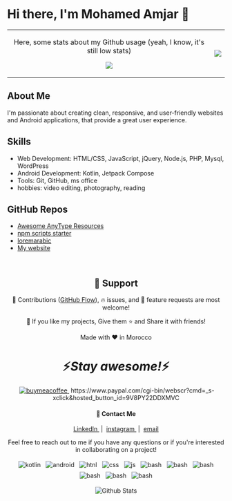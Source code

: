 

# Hi there, I'm Mohamed Amjar 👋

<table align="center">
 <row>
  <td>
    <p align="center">Here, some stats about my Github usage (yeah, I know, it's still low stats)</p>
   <p align="center"><img src="https://github-readme-stats.vercel.app/api?username=amjarino&show_icons=true&theme=radical"/> </p>
  </td>
  <td>
   
 <p align="center"> <img src="https://github-readme-stats.vercel.app/api/top-langs/?username=amjarino&layout=compact&theme=tokyonight"/> </p> </td>
 </row>
</table>




## About Me

 I'm passionate about creating clean, responsive, and user-friendly websites and Android applications, that provide a great user experience.

## Skills 

- Web Development: HTML/CSS, JavaScript, jQuery, Node.js, PHP, Mysql, WordPress
- Android Development: Kotlin, Jetpack Compose
- Tools: Git, GitHub, ms office
- hobbies: video editing, photography, reading 

## GitHub Repos
- [Awesome AnyType Resources](https://github.com/amjarino/Awesome-AnyType-Resources) 
- [npm scripts starter](https://github.com/amjarino/npm-scripts-starter) 
- [loremarabic](https://github.com/amjarino/loremarabic) 
- [My website](https://www.amjarmed.com/) 


<br />

<h2 align="center">🤝 Support</h2>

<p align="center">🎀 Contributions (<a href="https://guides.github.com/introduction/flow" title="GitHub flow">GitHub Flow</a>), 🔥 issues, and 🥮 feature requests are most welcome!</p>

<p align="center">💙 If you like my projects, Give them ⭐ and Share it with friends!</p>
</p>

<p align="center">Made with ❤️ in Morocco</p>

<p align="center"> <h1 align='center'>⚡️<i>Stay awesome!</i>⚡️</h1> </p>
<p align="center">
 <a href="https://www.buymeacoffee.com/amjarmed" style="vertical-align:top; margin:4px">
  <img src="https://www.buymeacoffee.com/assets/img/custom_images/orange_img.png" alt="buymeacoffee" > 
 </a>
<!--   <a href="https://www.buymeacoffee.com/amjarmed" style="vertical-align:top; margin:4px">
  <img src="https://www.buymeacoffee.com/assets/img/custom_images/orange_img.png" alt="buymeacoffee" > 
 </a> -->
 https://www.paypal.com/cgi-bin/webscr?cmd=_s-xclick&hosted_button_id=9V8PY22DDXMVC
</p>
<h4 align="center"> 📨 Contact Me </h4>
<p align="center"> 
 <a href="https://www.linkedin.com/in/amjarmed/ " style="vertical-align:top; margin:4px">LinkedIn </a> |
 <a href="https://www.instagram.com/amjarmed_1/" style="vertical-align:top; margin:4px">instagram </a> |
 <a href="mailto: " style="vertical-align:top; margin:4px">email </a> 
</p>
<p align="center">
Feel free to reach out to me if you have any questions or if you're interested in collaborating on a project!
</p>

<p align="center">
  <!-- For more icons please follow  https://github.com/MikeCodesDotNET/ColoredBadges -->
<!--  https://ileriayo.github.io/markdown-badges/ -->
 <img src="https://img.shields.io/badge/kotlin-%237F52FF.svg?style=for-the-badge&logo=kotlin&logoColor=white" alt="kotlin" style="vertical-align:top; margin:4px">
 <img src="https://img.shields.io/badge/Android-3DDC84?style=for-the-badge&logo=android&logoColor=white" alt="android" style="vertical-align:top; margin:4px">
 <img src="https://img.shields.io/badge/html5-%23E34F26.svg?style=for-the-badge&logo=html5&logoColor=white" alt="htnl" style="vertical-align:top; margin:4px">
 <img src="https://img.shields.io/badge/css3-%231572B6.svg?style=for-the-badge&logo=css3&logoColor=white" alt="css" style="vertical-align:top; margin:4px">
 <img src="https://img.shields.io/badge/javascript-%23323330.svg?style=for-the-badge&logo=javascript&logoColor=%23F7DF1E" alt="js" style="vertical-align:top; margin:4px">
<img src="https://img.shields.io/badge/php-%23777BB4.svg?style=for-the-badge&logo=php&logoColor=white" alt="bash" style="vertical-align:top; margin:4px">
<img src="https://img.shields.io/badge/sqlite-%2307405e.svg?style=for-the-badge&logo=sqlite&logoColor=white" alt="bash" style="vertical-align:top; margin:4px">
<img src="https://img.shields.io/badge/mysql-%2300f.svg?style=for-the-badge&logo=mysql&logoColor=white" alt="bash" style="vertical-align:top; margin:4px">
<img src="https://img.shields.io/badge/WordPress-%23117AC9.svg?style=for-the-badge&logo=WordPress&logoColor=white" alt="bash" style="vertical-align:top; margin:4px">
<img src="https://img.shields.io/badge/Notion-%23000000.svg?style=for-the-badge&logo=notion&logoColor=white" alt="bash" style="vertical-align:top; margin:4px">
 <img src="https://img.shields.io/badge/Notion-%23000000.svg?style=for-the-badge&logo=notion&logoColor=white" alt="bash" style="vertical-align:top; margin:4px">
</p> 


<p align="center">
        <img src="https://raw.githubusercontent.com/mayhemantt/mayhemantt/Update/svg/Bottom.svg" alt="Github Stats" />
</p>
